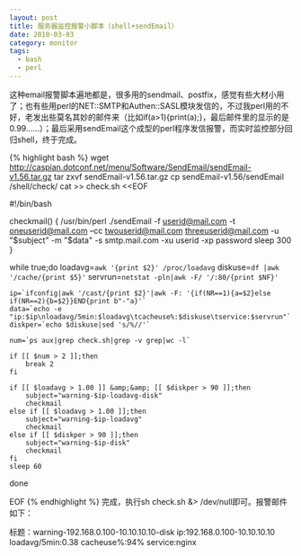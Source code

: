 ```yaml
---
layout: post
title: 服务器监控报警小脚本（shell+sendEmail）
date: 2010-03-03
category: monitor
tags:
  - bash
  - perl
---
```


这种email报警脚本遍地都是，很多用的sendmail、postfix，感觉有些大材小用了；也有些用perl的NET::SMTP和Authen::SASL模块发信的，不过我perl用的不好，老发出些莫名其妙的邮件来（比如if(a>1){print(a);}，最后邮件里的显示的是0.99……）；最后采用sendEmail这个成型的perl程序发信报警，而实时监控部分回归shell，终于完成。

{% highlight bash %}
wget <a href="http://caspian.dotconf.net/menu/Software/SendEmail/sendEmail-v1.56.tar.gz">http://caspian.dotconf.net/menu/Software/SendEmail/sendEmail-v1.56.tar.gz</a>
tar zxvf sendEmail-v1.56.tar.gz
cp sendEmail-v1.56/sendEmail /shell/check/
cat >> check.sh <<EOF

#!/bin/bash

checkmail() {
    /usr/bin/perl ./sendEmail -f userid@mail.com -t oneuserid@mail.com –cc twouserid@mail.com threeuserid@mail.com -u "$subject" -m "$data" -s smtp.mail.com -xu userid -xp password
    sleep 300
}

while true;do
    loadavg=`awk '{print $2}' /proc/loadavg`
    diskuse=`df |awk '/cache/{print $5}'`
    servrun=`netstat -pln|awk -F/ '/:80/{print $NF}'`
    
    ip=`ifconfig|awk '/cast/{print $2}'|awk -F: '{if(NR==1){a=$2}else if(NR==2){b=$2}}END{print b"-"a}'`
    data=`echo -e "ip:$ip\nloadavg/5min:$loadavg\tcacheuse%:$diskuse\tservice:$servrun"`
    diskper=`echo $diskuse|sed 's/%//'`
    
    num=`ps aux|grep check.sh|grep -v grep|wc -l`
    
    if [[ $num > 2 ]];then
        break 2
    fi
    
    if [[ $loadavg > 1.00 ]] &amp;&amp; [[ $diskper > 90 ]];then
        subject="warning-$ip-loadavg-disk"
        checkmail
    else if [[ $loadavg > 1.00 ]];then
        subject="warning-$ip-loadavg"
        checkmail
    else if [[ $diskper > 90 ]];then
        subject="warning-$ip-disk"
        checkmail
    fi
    sleep 60
done

EOF
{% endhighlight %}
完成，执行sh check.sh &> /dev/null即可。报警邮件如下：

标题：warning-192.168.0.100-10.10.10.10-disk
ip:192.168.0.100-10.10.10.10
loadavg/5min:0.38 cacheuse%:94% service:nginx


